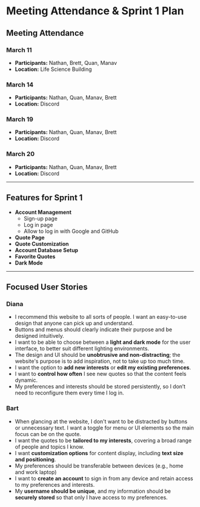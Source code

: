 # Meeting Attendance & Sprint 1 Plan

## Meeting Attendance  

### March 11  
- **Participants:** Nathan, Brett, Quan, Manav  
- **Location:** Life Science Building  

### March 14  
- **Participants:** Nathan, Quan, Manav, Brett  
- **Location:** Discord

### March 19  
- **Participants:** Nathan, Quan, Manav, Brett  
- **Location:** Discord

### March 20  
- **Participants:** Nathan, Quan, Manav, Brett  
- **Location:** Discord  

---

## Features for Sprint 1  
- **Account Management**  
  - Sign-up page  
  - Log in page
  - Allow to log in with Google and GitHub 
- **Quote Page**
- **Quote Customization**   
- **Account Database Setup**  
- **Favorite Quotes**  
- **Dark Mode**  

---

## Focused User Stories  

### Diana  
- I recommend this website to all sorts of people. I want an easy-to-use design that anyone can pick up and understand. 
- Buttons and menus should clearly indicate their purpose and be designed intuitively.  
- I want to be able to choose between a **light and dark mode** for the user interface, to better suit different lighting environments.  
- The design and UI should be **unobtrusive and non-distracting**; the website's purpose is to add inspiration, not to take up too much time.  
- I want the option to **add new interests** or **edit my existing preferences**.  
- I want to **control how often** I see new quotes so that the content feels dynamic.
- My preferences and interests should be stored persistently, so I don’t need to reconfigure them every time I log in.   

### Bart  
- When glancing at the website, I don't want to be distracted by buttons or unnecessary text. I want a toggle for menu or UI elements so the main focus can be on the quote. 
- I want the quotes to be **tailored to my interests**, covering a broad range of people and topics I know.  
- I want **customization options** for content display, including **text size and positioning**.
- My preferences should be transferable between devices (e.g., home and work laptop)     
- I want to **create an account** to sign in from any device and retain access to my preferences and interests.  
- My **username should be unique**, and my information should be **securely stored** so that only I have access to my preferences.  
